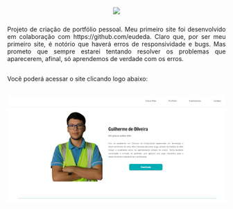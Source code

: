 <h1 align="center">
    <img src="https://readme-typing-svg.herokuapp.com/?font=Righteous&size=35&center=true&vCenter=true&width=500&height=70&duration=3000&lines=Projeto+Portifólio!;" />
</h1>

 <div align="justify">Projeto de criação de portfólio pessoal. Meu primeiro site foi desenvolvido em colaboração com https://github.com/eudeda. Claro que, por ser meu primeiro site, é notório que haverá erros de responsividade e bugs. Mas prometo que sempre estarei tentando resolver os problemas que aparecerem, afinal, só aprendemos de verdade com os erros.<div>
 
##

Você poderá acessar o site clicando logo abaixo:
<div align="center"><br> <a href="https://guioliveirx.github.io/Project-Portfolio" target="_blanck" rel="external"><img aling="center" src="https://github.com/guioliveirx/Portfolio-Project/blob/main/assets/imgs/site-portfolio.jpg?raw=true" img>
</a></div>   
